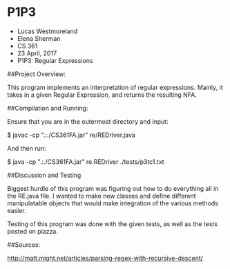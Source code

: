 # P1P3
* Lucas Westmoreland  		
* Elena Sherman       		
* CS 361              		
* 23 April, 2017     		
* P1P3: Regular Expressions 

##Project Overview:
 
 This program implements an interpretation of regular expressions. Mainly, it takes in a given 
 Regular Expression, and returns the resulting NFA.
 
##Compilation and Running:

 Ensure that you are in the outermost directory and input:
 
  $ javac -cp ".:./CS361FA.jar" re/REDriver.java
  
  And then run:
  
  $ java -cp ".:./CS361FA.jar" re.REDriver ./tests/p3tc1.txt
 
##Discussion and Testing

 Biggest hurdle of this program was figuring out how to do everything all in the RE.java file.
 I wanted to make new classes and define different manipulatable objects that would make integration
 of the various methods easier. 
  
 Testing of this program was done with the given tests, as well as the tests posted on piazza.
 
##Sources:

http://matt.might.net/articles/parsing-regex-with-recursive-descent/
